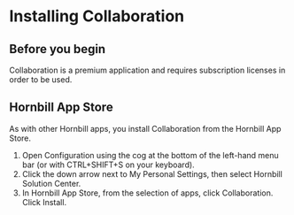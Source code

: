 # Installing Collaboration

## Before you begin
Collaboration is a premium application and requires subscription licenses in order to be used.

## Hornbill App Store
As with other Hornbill apps, you install Collaboration from the Hornbill App Store.

1. Open Configuration using the cog at the bottom of the left-hand menu bar (or with CTRL+SHIFT+S on your keyboard).
1. Click the down arrow next to My Personal Settings, then select Hornbill Solution Center.
1. In Hornbill App Store, from the selection of apps, click Collaboration.
Click Install.